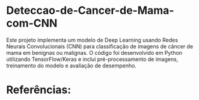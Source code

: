# Deteccao-de-Cancer-de-Mama-com-CNN

Este projeto implementa um modelo de Deep Learning usando Redes Neurais Convolucionais (CNN) para classificação de imagens de câncer de mama em benignas ou malignas. O código foi desenvolvido em Python utilizando TensorFlow/Keras e inclui pré-processamento de imagens, treinamento do modelo e avaliação de desempenho.

# Referências:

